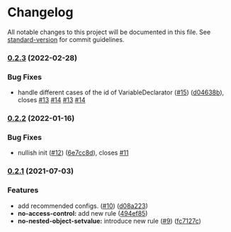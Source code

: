 # Changelog

All notable changes to this project will be documented in this file. See [standard-version](https://github.com/conventional-changelog/standard-version) for commit guidelines.

### [0.2.3](https://github.com/andykao1213/eslint-plugin-react-hook-form/compare/v0.2.2...v0.2.3) (2022-02-28)


### Bug Fixes

* handle different cases of the id of VariableDeclarator ([#15](https://github.com/andykao1213/eslint-plugin-react-hook-form/issues/15)) ([d04638b](https://github.com/andykao1213/eslint-plugin-react-hook-form/commit/d04638bee6263af7b494f488a15a75036f75ce92)), closes [#13](https://github.com/andykao1213/eslint-plugin-react-hook-form/issues/13) [#14](https://github.com/andykao1213/eslint-plugin-react-hook-form/issues/14) [#13](https://github.com/andykao1213/eslint-plugin-react-hook-form/issues/13) [#14](https://github.com/andykao1213/eslint-plugin-react-hook-form/issues/14)

### [0.2.2](https://github.com/andykao1213/eslint-plugin-react-hook-form/compare/v0.2.1...v0.2.2) (2022-01-16)


### Bug Fixes

* nullish init ([#12](https://github.com/andykao1213/eslint-plugin-react-hook-form/issues/12)) ([6e7cc8d](https://github.com/andykao1213/eslint-plugin-react-hook-form/commit/6e7cc8d3eec6168a3c05194928a72bae7f8605e7)), closes [#11](https://github.com/andykao1213/eslint-plugin-react-hook-form/issues/11)

### [0.2.1](https://github.com/andykao1213/eslint-plugin-react-hook-form/compare/v0.2.0...v0.2.1) (2021-07-03)


### Features

* add recommended configs. ([#10](https://github.com/andykao1213/eslint-plugin-react-hook-form/issues/10)) ([d08a223](https://github.com/andykao1213/eslint-plugin-react-hook-form/commit/d08a22300192db9ae963cb3a8a6a01122133ea53))
* **no-access-control:** add new rule ([494ef85](https://github.com/andykao1213/eslint-plugin-react-hook-form/commit/494ef857c0d7cca1bebbb28b064b59d197ab5858))
* **no-nested-object-setvalue:** introduce new rule ([#9](https://github.com/andykao1213/eslint-plugin-react-hook-form/issues/9)) ([fc7127c](https://github.com/andykao1213/eslint-plugin-react-hook-form/commit/fc7127ce0343230267740bd88411979f4d0f8be9))
